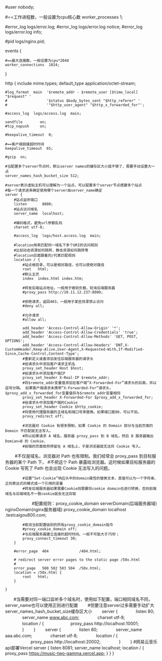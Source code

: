 <!--
 * @Author: your name
 * @Date: 2022-03-22 08:34:26
 * @LastEditTime: 2022-03-28 13:41:47
 * @LastEditors: Please set LastEditors
 * @Description: 打开koroFileHeader查看配置 进行设置: https://github.com/OBKoro1/koro1FileHeader/wiki/%E9%85%8D%E7%BD%AE
 * @FilePath: \v3-ts-tourdeer\nginx.md
-->
<!-- https://www.cnblogs.com/taiyonghai/p/9402734.html -->
#user  nobody;

#==工作进程数，一般设置为cpu核心数
worker_processes  1;

#error_log  logs/error.log;
#error_log  logs/error.log  notice;
#error_log  logs/error.log  info;

#pid        logs/nginx.pid;


events {

    #==最大连接数，一般设置为cpu*2048
    worker_connections  1024;
}


http {
    include       mime.types;
    default_type  application/octet-stream;

    #log_format  main  '$remote_addr - $remote_user [$time_local] "$request" '
    #                  '$status $body_bytes_sent "$http_referer" '
    #                  '"$http_user_agent" "$http_x_forwarded_for"';

    #access_log  logs/access.log  main;

    sendfile        on;
    #tcp_nopush     on;

    #keepalive_timeout  0;
    
    #==客户端链接超时时间
    keepalive_timeout  65;

    #gzip  on;

    #当配置多个server节点时，默认server names的缓存区大小就不够了，需要手动设置大一点
    server_names_hash_bucket_size 512;

    #server表示虚拟主机可以理解为一个站点，可以配置多个server节点搭建多个站点
    #每一个请求进来确定使用哪个server由server_name确定
    server {
        #站点监听端口
        listen       8800;
        #站点访问域名
        server_name  localhost;
        
        #编码格式，避免url参数乱码
        charset utf-8;

        #access_log  logs/host.access.log  main;

        #location用来匹配同一域名下多个URI的访问规则
        #比如动态资源如何跳转，静态资源如何跳转等
        #location后面跟着的/代表匹配规则
        location / {
            #站点根目录，可以是相对路径，也可以使绝对路径
            root   html;
            #默认主页
            index  index.html index.htm;
            
            #转发后端站点地址，一般用于做软负载，轮询后端服务器
            #proxy_pass http://10.11.12.237:8080;

            #拒绝请求，返回403，一般用于某些目录禁止访问
            #deny all;
            
            #允许请求
            #allow all;
            
            add_header 'Access-Control-Allow-Origin' '*';
            add_header 'Access-Control-Allow-Credentials' 'true';
            add_header 'Access-Control-Allow-Methods' 'GET, POST, OPTIONS';
            add_header 'Access-Control-Allow-Headers' 'DNT,X-CustomHeader,Keep-Alive,User-Agent,X-Requested-With,If-Modified-Since,Cache-Control,Content-Type';
            #重新定义或者添加发往后端服务器的请求头
            #给请求头中添加客户请求主机名
            proxy_set_header Host $host;
            #给请求头中添加客户端IP
            proxy_set_header X-Real-IP $remote_addr;
            #将$remote_addr变量值添加在客户端“X-Forwarded-For”请求头的后面，并以逗号分隔。 如果客户端请求未携带“X-Forwarded-For”请求头，$proxy_add_x_forwarded_for变量值将与$remote_addr变量相同  
            proxy_set_header X-Forwarded-For $proxy_add_x_forwarded_for;
            #给请求头中添加客户端的Cookie
            proxy_set_header Cookie $http_cookie;
            #将使用代理服务器的主域名和端口号来替换。如果端口是80，可以不加。
            proxy_redirect off;
            
            #浏览器对 Cookie 有很多限制，如果 Cookie 的 Domain 部分与当前页面的 Domain 不匹配就无法写入。
            #所以如果请求 A 域名，服务器 proxy_pass 到 B 域名，然后 B 服务器输出 Domian=B 的 Cookie，
            #前端的页面依然停留在 A 域名上，于是浏览器就无法将 Cookie 写入。
            
　　         #不仅是域名，浏览器对 Path 也有限制。我们经常会 proxy_pass 到目标服务器的某个 Path 下，
            #不把这个 Path 暴露给浏览器。这时候如果目标服务器的 Cookie 写死了 Path 也会出现 Cookie 无法写入的问题。
            
            #设置“Set-Cookie”响应头中的domain属性的替换文本，其值可以为一个字符串、正则表达式的模式或一个引用的变量
            #转发后端服务器如果需要Cookie则需要将cookie domain也进行转换，否则前端域名与后端域名不一致cookie就会无法存取
　　　　　　  #配置规则：proxy_cookie_domain serverDomain(后端服务器域) nginxDomain(nginx服务器域)
            proxy_cookie_domain localhost .testcaigou800.com;
            
            #取消当前配置级别的所有proxy_cookie_domain指令
            #proxy_cookie_domain off;
            #与后端服务器建立连接的超时时间。一般不可能大于75秒；
            proxy_connect_timeout 30;
        }

        #error_page  404              /404.html;

        # redirect server error pages to the static page /50x.html
        #
        error_page   500 502 503 504  /50x.html;
        location = /50x.html {
            root   html;
        }

    }
    
　　#当需要对同一端口监听多个域名时，使用如下配置，端口相同域名不同，server_name也可以使用正则进行配置
　　#但要注意server过多需要手动扩大server_names_hash_bucket_size缓存区大小
　　server {
　　　　listen 80;
　　　　server_name www.abc.com;
　　　　charset utf-8;
　　　　location / {
　　　　　　proxy_pass http://localhost:10001;
　　　　}
　　}
　　server {
　　　　listen 80;
　　　　server_name aaa.abc.com;
　　　　charset utf-8;
　　　　location / {
　　　　　　proxy_pass http://localhost:20002;
　　　　}
　　}
    #网易云音乐api部署Vercel
    server {
		listen 8081;
		server_name localhost;
		location / {
			proxy_pass https://music-two-gamma.vercel.app;
		}
	}
}